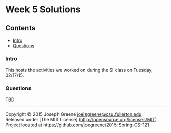 # Week 5 Solutions

## Contents
- [Intro](#intro)
- [Questions](#questions)

### Intro
This hosts the activities we worked on during the SI class on Tuesday, 02/17/15.

### Questions
TBD

-------------------------------------------------------------------------------

Copyright &copy; 2015 Joseph Greene <joeisgreene@csu.fullerton.edu>  
Released under [The MIT License] (http://opensource.org/licenses/MIT)  
Project located at <https://github.com/joegreene/2015-Spring-CS-121>
